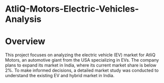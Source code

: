 # AtliQ-Motors-Electric-Vehicles-Analysis
# Overview
This project focuses on analyzing the electric vehicle (EV) market for AtliQ Motors, an automotive giant from the USA specializing in EVs. The company plans to expand its market in India, where its current market share is below 2%. To make informed decisions, a detailed market study was conducted to understand the existing EV and hybrid market in India.
